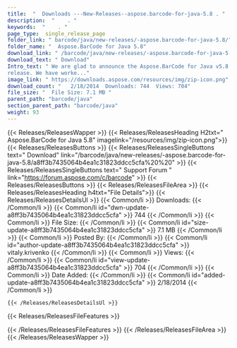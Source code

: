 ```yaml
---
title:  "  Downloads ---New-Releases--aspose.barcode-for-java-5.8 . " 
description:  "    . " 
keywords:  "    . " 
page_type:  single_release_page
folder_link: " barcode/java/new-releases/-aspose.barcode-for-java-5.8/"
folder_name: "  Aspose.BarCode for Java 5.8"
download_link: " /barcode/java/new-releases/-aspose.barcode-for-java-5.8/a8ff3b7435064b4ea1c31823ddcc5cfa"
download_text: " Download"
Intro_text: " We are glad to announce the Aspose.BarCode for Java v5.8
release. We have worke..."
image_link: " https://downloads.aspose.com/resources/img/zip-icon.png"
download_count: "   2/18/2014  Downloads: 744  Views: 704"
file_size: "  File Size: 7.1 MB "
parent_path: "barcode/java"
section_parent_path: "barcode/java"
weight: 93 
---
```


{{< Releases/ReleasesWapper >}}
  {{< Releases/ReleasesHeading H2txt="  Aspose.BarCode for Java 5.8" imagelink="/resources/img/zip-icon.png">}}
  {{< Releases/ReleasesButtons >}}
    {{< Releases/ReleasesSingleButtons text=" Download" link="/barcode/java/new-releases/-aspose.barcode-for-java-5.8/a8ff3b7435064b4ea1c31823ddcc5cfa%20%20" >}}
    {{< Releases/ReleasesSingleButtons text=" Support Forum " link="https://forum.aspose.com/c/barcode" >}}
  {{< Releases/ReleasesButtons >}}
  {{< Releases/ReleasesFileArea >}}
    {{< Releases/ReleasesHeading h4txt="File Details">}}
    {{< Releases/ReleasesDetailsUl >}}
            {{< Common/li  >}} Downloads: {{< /Common/li >}} 
      {{< Common/li id="dwn-update-a8ff3b7435064b4ea1c31823ddcc5cfa" >}} 744 {{< /Common/li >}} 
      {{< Common/li  >}} File Size: {{< /Common/li >}} 
      {{< Common/li id="size-update-a8ff3b7435064b4ea1c31823ddcc5cfa" >}} 7.1 MB {{< /Common/li >}} 
      {{< Common/li  >}} Posted By: {{< /Common/li >}} 
      {{< Common/li id="author-update-a8ff3b7435064b4ea1c31823ddcc5cfa" >}} vitaly.krivenko {{< /Common/li >}} 
      {{< Common/li  >}} Views: {{< /Common/li >}} 
      {{< Common/li id="view-update-a8ff3b7435064b4ea1c31823ddcc5cfa" >}} 704 {{< /Common/li >}} 
      {{< Common/li  >}} Date Added: {{< /Common/li >}} 
      {{< Common/li id="added-update-a8ff3b7435064b4ea1c31823ddcc5cfa" >}} 2/18/2014 {{< /Common/li >}} 

    {{< /Releases/ReleasesDetailsUl >}}

  {{< Releases/ReleasesFileFeatures >}}
      
  {{< /Releases/ReleasesFileFeatures >}}
 {{< /Releases/ReleasesFileArea >}}
{{< /Releases/ReleasesWapper >}}


